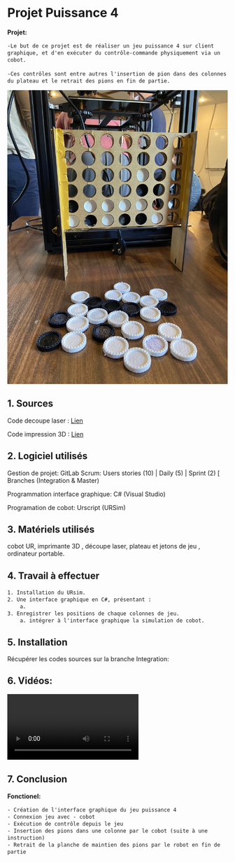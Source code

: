 <h1>Projet Puissance 4</h1>


__Projet:__

    -Le but de ce projet est de réaliser un jeu puissance 4 sur client graphique, et d'en exécuter du contrôle-commande physiquement via un cobot.

    -Ces contrôles sont entre autres l'insertion de pion dans des colonnes du plateau et le retrait des pions en fin de partie.


![IMAGE](plateau+pion(2).jpg)



## 1. Sources



Code decoupe laser : [Lien](https://www.youtube.com/watch?v=vofsQDXO5eM/)

Code impression 3D : [Lien](https://www.thingiverse.com/thing:3294699/)


## 2. Logiciel utilisés

Gestion de projet: GitLab 
Scrum: Users stories (10) | Daily (5) | Sprint (2) [ Branches (Integration & Master) 

Programmation interface graphique: C# (Visual Studio)

Programation de cobot: Urscript (URSim)


## 3. Matériels utilisés

cobot UR, imprimante 3D , découpe laser, plateau et jetons de jeu , ordinateur portable.


## 4. Travail à effectuer

    1. Installation du URsim.
    2. Une interface graphique en C#, présentant :
        a. 
    3. Enregistrer les positions de chaque colonnes de jeu.
        a. intégrer à l'interface graphique la simulation de cobot.
   
  
## 5. Installation

Récupérer les codes sources sur la branche Integration:
    

## 6. Vidéos:
![VIdeo de cobot](Ur_controle_commande_movie.mp4)



## 7. Conclusion

__Fonctionel:__

    - Création de l'interface graphique du jeu puissance 4
    - Connexion jeu avec - cobot
    - Exécution de contrôle depuis le jeu
    - Insertion des pions dans une colonne par le cobot (suite à une instruction)
    - Retrait de la planche de maintien des pions par le robot en fin de partie




